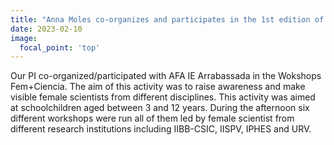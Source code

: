 ```yaml
---
title: "Anna Moles co-organizes and participates in the 1st edition of Fem+Ciencia with AFA IE Arrabassada."
date: 2023-02-10
image:
  focal_point: 'top'
---
```


Our PI co-organized/participated with AFA IE Arrabassada in the Wokshops Fem+Ciencia. The aim of this activity was to raise awareness and make visible female scientists from different disciplines. This activity was aimed at schoolchildren aged between 3 and 12 years. During the afternoon six different workshops were run all of them led by female scientist from different research institutions including IIBB-CSIC, IISPV, IPHES and URV.
